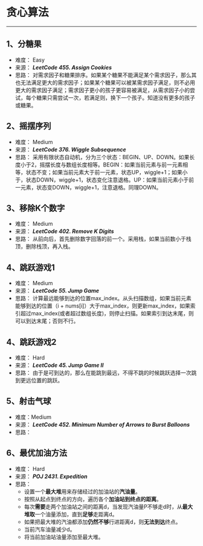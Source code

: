 # 贪心算法
---
## 1、分糖果
 - 难度： Easy
 - 来源： ***LeetCode 455. Assign Cookies***
 - 思路： 对需求因子和糖果排序。如果某个糖果不能满足某个需求因子，那么其也无法满足更大的需求因子；如果某个糖果可以被某需求因子满足，则不必用更大的需求因子满足；需求因子更小的孩子更容易被满足，从需求因子小的尝试，每个糖果只需尝试一次，若满足则，换下一个孩子。知道没有更多的孩子或糖果。

## 2、摇摆序列
 - 难度： Medium
 - 来源： ***LeetCode 376. Wiggle Subsequence***
 - 思路： 采用有限状态自动机，分为三个状态：BEGIN、UP、DOWN。如果长度小于2，摇摆长度与数组长度相等。BEGIN：如果当前元素与前一元素相等，状态不变；如果当前元素大于前一元素，状态UP，wiggle+1；如果小于，状态DOWN，wiggle+1，状态变化注意退格。UP：如果当前元素小于前一元素，状态变DOWN，wiggle+1，注意退格。同理DOWN。

## 3、移除K个数字
 - 难度： Medium
 - 来源： ***LeetCode 402. Remove K Digits***
 - 思路： 从前向后，首先删除数字回落的前一个。采用栈，如果当前数小于栈顶，删除栈顶，再入栈。

## 4、跳跃游戏1
 - 难度： Medium
 - 来源： ***LeetCode 55. Jump Game***
 - 思路： 计算最远能够到达的位置max_index。从头扫描数组，如果当前元素能够到达的位置（i + nums[i]）大于max_index，则更新max_index，如果索引超过max_index(或者超过数组长度)，则停止扫描。如果索引到达末尾，则可以到达末尾；否则不行。

## 4、跳跃游戏2
 - 难度： Hard
 - 来源： ***LeetCode 45. Jump Game II***
 - 思路： 由于是可到达的，那么在能跳到最远，不得不跳的时候跳跃选择一次跳到更远位置的跳跃。

## 5、射击气球
 - 难度：Medium
 - 来源： ***LeetCode 452. Minimum Number of Arrows to Burst Balloons***
 - 思路：

## 6、最优加油方法
 - 难度： Hard
 - 来源： ***POJ 2431. Expedition*** 
 - 思路： 
    - 设置一个**最大堆**用来存储经过的加油站的**汽油量**。
    - 按照从起点到终点的方向，遍历各个**加油站到终点的距离**。
    - 每次**需要**走两个加油站之间的距离d，当发现汽油量P不够走d时，从**最大堆取**一个油量添加，直到**足够**走距离d。
    - 如果把最大堆的汽油都添加**仍然不够**行进距离d，则**无法到达**终点。
    - 当前汽车油量减少d。
    - 将当前加油站油量添加至最大堆。